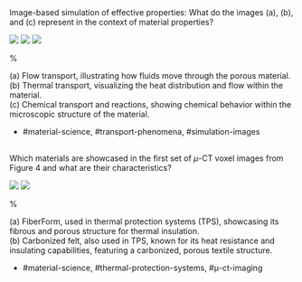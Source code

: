 ## 

Image-based simulation of effective properties: What do the images (a), (b), and (c) represent in the context of material properties? 

![](https://cdn.mathpix.com/cropped/2024_06_05_0d6b33a18daa3d6ea92cg-1.jpg?height=566&width=586&top_left_y=178&top_left_x=93)
![](https://cdn.mathpix.com/cropped/2024_06_05_0d6b33a18daa3d6ea92cg-1.jpg?height=567&width=499&top_left_y=149&top_left_x=675)
![](https://cdn.mathpix.com/cropped/2024_06_05_0d6b33a18daa3d6ea92cg-1.jpg?height=494&width=496&top_left_y=174&top_left_x=1196)

%

(a) Flow transport, illustrating how fluids move through the porous material.  
(b) Thermal transport, visualizing the heat distribution and flow within the material.  
(c) Chemical transport and reactions, showing chemical behavior within the microscopic structure of the material.

- #material-science, #transport-phenomena, #simulation-images

## 

Which materials are showcased in the first set of $\mu$-CT voxel images from Figure 4 and what are their characteristics? 

![](https://cdn.mathpix.com/cropped/2024_06_05_0d6b33a18daa3d6ea92cg-1.jpg?height=566&width=586&top_left_y=178&top_left_x=93)
![](https://cdn.mathpix.com/cropped/2024_06_05_0d6b33a18daa3d6ea92cg-1.jpg?height=567&width=499&top_left_y=149&top_left_x=675)

%

(a) FiberForm, used in thermal protection systems (TPS), showcasing its fibrous and porous structure for thermal insulation.  
(b) Carbonized felt, also used in TPS, known for its heat resistance and insulating capabilities, featuring a carbonized, porous textile structure.

- #material-science, #thermal-protection-systems, #μ-ct-imaging